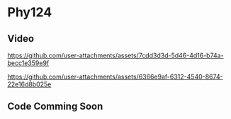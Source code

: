 # Phy124
## Video
https://github.com/user-attachments/assets/7cdd3d3d-5d46-4d16-b74a-becc1e359e9f

https://github.com/user-attachments/assets/6366e9af-6312-4540-8674-22e16d8b025e
## Code Comming Soon

